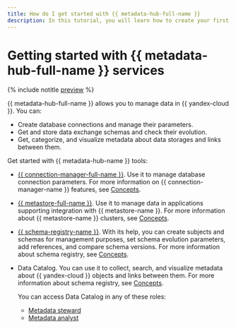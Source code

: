 ```yaml
---
title: How do I get started with {{ metadata-hub-full-name }}
description: In this tutorial, you will learn how to create your first connection and how to get started with a data registry.
---
```


# Getting started with {{ metadata-hub-full-name }} services

{% include notitle [preview](../../_includes/note-preview.md) %}


{{ metadata-hub-full-name }} allows you to manage data in {{ yandex-cloud }}. You can:

* Create database connections and manage their parameters.
* Get and store data exchange schemas and check their evolution.
* Get, categorize, and visualize metadata about data storages and links between them.

Get started with {{ metadata-hub-name }} tools:

* [{{ connection-manager-full-name }}](connection-manager.md). Use it to manage database connection parameters. For more information on {{ connection-manager-name }} features, see [Concepts](../concepts/connection-manager.md).

* [{{ metastore-full-name }}](metastore.md). Use it to manage data in applications supporting integration with {{ metastore-name }}. For more information about {{ metastore-name }} clusters, see [Concepts](../concepts/metastore.md).

* [{{ schema-registry-name }}](schema-registry.md). With its help, you can create subjects and schemas for management purposes, set schema evolution parameters, add references, and compare schema versions. For more information about schema registry, see [Concepts](../concepts/schema-registry.md).


* Data Catalog. You can use it to collect, search, and visualize metadata about {{ yandex-cloud }} objects and links between them. For more information about schema registry, see [Concepts](../concepts/data-catalog.md).

  You can access Data Catalog in any of these roles:

  * [Metadata steward](data-steward-quickstart.md)
  * [Metadata analyst](data-analyst-quickstart.md)

